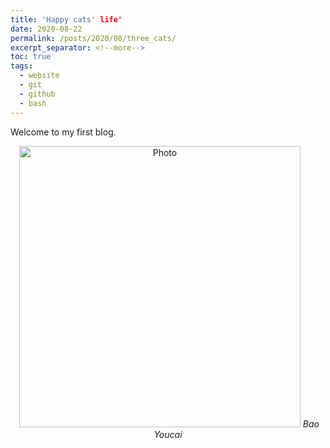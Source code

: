 ```yaml
---
title: 'Happy cats' life'
date: 2020-08-22
permalink: /posts/2020/08/three_cats/
excerpt_separator: <!--more-->
toc: true
tags:
  - website
  - git
  - github
  - bash
---
```


Welcome to my first blog.

<p align="center">
  <img src="https://yuboyubo.github.io/yuboshao.github.io/images/three_cats.jpg?raw=true" alt="Photo" style="width: 450px;"/> 
  <em>Bao Youcai</em>
</p>
